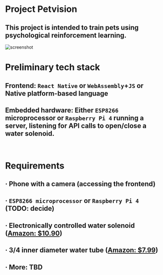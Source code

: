 # Project Petvision

## This project is intended to train pets using psychological reinforcement learning.

![screenshot](https://i.ibb.co/yfRQVjp/image.png)

# Preliminary tech stack

## Frontend: `React Native` or `WebAssembly`+`JS` or Native platform-based language

## Embedded hardware: Either `ESP8266` microprocessor or `Raspberry Pi 4` running a server, listening for API calls to open/close a water solenoid.

&nbsp;

# Requirements

## &middot; Phone with a camera (accessing the frontend)

## &middot; `ESP8266 microprocessor` or `Raspberry Pi 4` (TODO: decide)

## &middot; Electronically controlled water solenoid ([Amazon: $10.90](https://smile.amazon.com/Fankerba-Solenoid-Normally-Closed-0-8mpa/dp/B078ZHBN7H/ref=sr_1_5?dchild=1&keywords=electric+solenoid+valve+raspberry+pi&qid=1632514081&sr=8-5))

## &middot; 3/4 inner diameter water tube ([Amazon: $7.99](https://smile.amazon.com/Quickun-Lightweight-Tubing-Plastic-Flexible/dp/B08XXNR43G/ref=sr_1_2?dchild=1&keywords=3%2F4%2Bwater%2Btube&qid=1632514310&refinements=p_85%3A2470955011&rnid=2470954011&rps=1&sr=8-2&th=1))

## &middot; More: TBD
